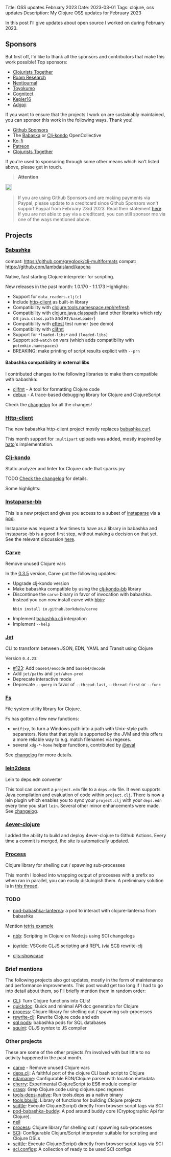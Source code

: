 Title: OSS updates February 2023
Date: 2023-03-01
Tags: clojure, oss updates
Description: My Clojure OSS updates for February 2023

In this post I'll give updates about open source I worked on during February 2023.

## Sponsors

But first off, I'd like to thank all the sponsors and contributors that make
this work possible! Top sponsors:

- [Clojurists Together](https://clojuriststogether.org/)
- [Roam Research](https://roamresearch.com/)
- [Nextjournal](https://nextjournal.com/)
- [Toyokumo](https://toyokumo.co.jp/)
- [Cognitect](https://www.cognitect.com/)
- [Kepler16](https://kepler16.com/)
- [Adgoji](https://www.adgoji.com/)

If you want to ensure that the projects I work on are sustainably maintained,
you can sponsor this work in the following ways. Thank you!

- [Github Sponsors](https://github.com/sponsors/borkdude)
- The [Babaska](https://opencollective.com/babashka) or [Clj-kondo](https://opencollective.com/clj-kondo) OpenCollective
- [Ko-fi](https://ko-fi.com/borkdude)
- [Patreon](https://www.patreon.com/borkdude)
- [Clojurists Together](https://www.clojuriststogether.org/)

If you're used to sponsoring through some other means which isn't listed above, please get in touch.

> **Attention**
<img src="https://upload.wikimedia.org/wikipedia/commons/thumb/1/17/Warning.svg/260px-Warning.svg.png" width="20px">

> If you are using Github Sponsors and are making payments via Paypal, please
update to a creditcard since Github Sponsors won't support Paypal from February
23rd 2023. Read their statement
[here](https://github.blog/changelog/2023-01-23-github-sponsors-will-stop-supporting-paypal/). If
you are not able to pay via a creditcard, you can still sponsor me via one of
the ways mentioned above.

## Projects

<!--

sources: https://github.com/borkdude
local ~/dev and ~/dev/babashka dir (since github doesn't show all repos)

- quickblog*
- babashka *
- babashka/pod-babashka-instaparse 31 commits *
- instaparse.bb *
- nbb *
- http-client *
- neil *
- clj-kondo / clj-kondo-bb / lein clj-kondo *
- edamame *
- https://github.com/borkdude/jna-native-image-sci *
- carve *
- jet *
- deps.clj *
- 4ever-clojure *
- joyride *
- squint / cherry *
- tools-deps-native / tools.bbuild *
- scittle *
- lein2deps *
- pod-babashka-buddy *
- edamame *
- nbb *
- babashka.cli *
- fs *
- process *
- deps.clj *
- sci *

-->

### [Babashka](https://github.com/babashka/babashka)

compat: https://github.com/greglook/clj-multiformats
compat: https://github.com/lambdaisland/kaocha

Native, fast starting Clojure interpreter for scripting.

New releases in the past month: 1.0.170 - 1.1.173
Highlights:

- Support for `data_readers.clj(c)`
- Include [http-client](https://github.com/babashka/http-client) as built-in library
- Compatibility with [clojure.tools.namespace.repl/refresh](https://github.com/clojure/tools.namespace)
- Compatibility with [clojure.java.classpath](https://github.com/clojure/java.classpath) (and other libraries which rely on `java.class.path` and `RT/baseLoader`)
- Compatibility with [eftest](https://github.com/weavejester/eftest) test runner (see demo)
- Compatibility with [cljfmt](https://github.com/weavejester/cljfmt)
- Support for `*loaded-libs*` and `(loaded-libs)`
- Support `add-watch` on vars (which adds compatibility with `potemkin.namespaces`)
- BREAKING: make printing of script results explicit with `--prn`

#### Babashka compatibility in external libs

I contributed changes to the following libraries to make them compatible with babashka:

- [cljfmt](https://github.com/weavejester/cljfmt) - A tool for formatting Clojure code
- [debux](https://github.com/philoskim/debux) - A trace-based debugging library for Clojure and ClojureScript

Check the [changelog](https://github.com/babashka/babashka/blob/master/CHANGELOG.md) for all the changes!

### [Http-client](https://github.com/babashka/http-client)

The new babashka http-client project mostly replaces [babashka.curl](https://github.com/babashka/babashka.curl).

This month support for `:multipart` uploads was added, mostly inspired by [hato](https://github.com/gnarroway/hato)'s implementation.

### [Clj-kondo](https://github.com/clj-kondo/clj-kondo)

Static analyzer and linter for Clojure code that sparks joy

TODO [Check the
changelog](https://github.com/clj-kondo/clj-kondo/blob/master/CHANGELOG.md) for
details.

Some highlights:

### [Instaparse-bb](https://github.com/babashka/instaparse-bb)

This is a new project and gives you access to a subset of
[instaparse](https://github.com/Engelberg/instaparse) via a
[pod](https://github.com/babashka/pod-babashka-instaparse).

Instaparse was request a few times to have as a library in babashka and
instaparse-bb is a good first step, without making a decision on that yet. See
the relevant discussion
[here](https://github.com/babashka/babashka/discussions/1335).

### [Carve](https://github.com/borkdude/carve)

Remove unused Clojure vars

In the [0.3.5](https://github.com/borkdude/carve/blob/master/CHANGELOG.md#035) version, Carve got the following updates:

- Upgrade clj-kondo version
- Make babashka compatible by using the [clj-kondo-bb](https://github.com/clj-kondo/clj-kondo-bb) library
- Discontinue the `carve` binary in favor of invocation with babashka.
  Instead you can now install carve with [bbin](https://github.com/babashka/bbin):
  ```
  bbin install io.github.borkdude/carve
  ```
- Implement [babashka.cli](https://github.com/babashka/cli) integration
- Implement `--help`

### [Jet](https://github.com/borkdude/jet)

CLI to transform between JSON, EDN, YAML and Transit using Clojure

Version `0.4.23`:

- [#123](https://github.com/borkdude/jet/issues/123): Add `base64/encode` and `base64/decode`
- Add `jet/paths` and `jet/when-pred`
- Deprecate interactive mode
- Deprecate `--query` in favor of `--thread-last`, `--thread-first` or `--func`

### [Fs](https://github.com/babashka/fs)

File system utility library for Clojure.

Fs has gotten a few new functions:

- `unifixy`, to turn a Windows path into a path with Unix-style path
separators. Note that that style is supported by the JVM and this offers a more
reliable way to e.g. match filenames via regexes.
- several `xdg-*-home` helper functions, contributed by [@eval](https://github.com/eval)

See [changelog](https://github.com/babashka/fs/blob/master/CHANGELOG.md#changelog) for more details.

### [lein2deps](https://github.com/borkdude/lein2deps)

Lein to deps.edn converter

This tool can convert a `project.edn` file to a `deps.edn` file. It even
supports Java compilation and evaluation of code within `project.clj`. There is
now a lein plugin which enables you to sync your `project.clj` with your
`deps.edn` every time you start `lein`. Several other minor enhancements were
made.  See
[changelog](https://github.com/borkdude/lein2deps/blob/main/CHANGELOG.md).

### [4ever-clojure](https://github.com/oxalorg/4ever-clojure)

I added the ability to build and deploy 4ever-clojure to Github Actions. Every
time a commit is merged, the site is automatically updated.

### [Process](https://github.com/babashka/process)

Clojure library for shelling out / spawning sub-processes

This month I looked into wrapping output of processes with a prefix so when ran in parallel, you can easily distuingish them. A preliminary solution is in [this thread](https://github.com/babashka/process/discussions/102#discussioncomment-4903758).

### TODO

- [pod-babashka-lanterna](https://github.com/babashka/pod-babashka-lanterna): a pod to interact with clojure-lanterna from babashka

Mention [tetris example](https://github.com/borkdude/console-tetris/tree/pod-babashka-lanterna)

- [nbb](https://github.com/babashka/nbb): Scripting in Clojure on Node.js using SCI
changelogs

- [joyride](https://github.com/BetterThanTomorrow/joyride): VSCode CLJS scripting and REPL (via [SCI](https://github.com/babashka/sci))
rewrite-clj

- [cljs-showcase](https://github.com/borkdude/cljs-showcase)

### Brief mentions

The following projects also got updates, mostly in the form of maintenance and
performance improvements. This post would get too long if I had to go into
detail about them, so I'll briefly mention them in random order:

- [CLI](https://github.com/babashka/cli): Turn Clojure functions into CLIs!
- [quickdoc](https://github.com/borkdude/quickdoc): Quick and minimal API doc generation for Clojure
- [process](https://github.com/babashka/process): Clojure library for shelling out / spawning sub-processes
- [rewrite-clj](https://github.com/clj-commons/rewrite-clj): Rewrite Clojure code and edn
- [sql pods](https://github.com/babashka/babashka-sql-pods): babashka pods for SQL databases
- [squint](https://github.com/squint-cljs/squint): CLJS _syntax_ to JS compiler

### Other projects

These are some of the other projects I'm involved with but little to no activity
happened in the past month.

- [carve](https://github.com/borkdude/carve) - Remove unused Clojure vars
- [deps.clj](https://github.com/borkdude/deps.clj): A faithful port of the clojure CLI bash script to Clojure
- [edamame](https://github.com/borkdude/edamame): Configurable EDN/Clojure parser with location metadata
- [cherry](https://github.com/squint-cljs/cherry): Experimental ClojureScript to ES6 module compiler
- [grasp](https://github.com/borkdude/grasp): Grep Clojure code using clojure.spec regexes
- [tools-deps-native](https://github.com/babashka/tools-deps-native): Run tools.deps as a native binary
- [tools.bbuild](https://github.com/babashka/tools.bbuild): Library of functions for building Clojure projects
- [scittle](https://github.com/babashka/scittle): Execute Clojure(Script) directly from browser script tags via SCI
- [pod-babashka-buddy](https://github.com/babashka/pod-babashka-buddy): A pod around buddy core (Cryptographic Api for Clojure).
- [neil](https://github.com/babashka/neil)
- [process](https://github.com/babashka/process): Clojure library for shelling out / spawning sub-processes
- [SCI](https://github.com/babashka/sci): Configurable Clojure/Script interpreter suitable for scripting and Clojure DSLs
- [scittle](https://github.com/babashka/scittle): Execute Clojure(Script) directly from browser script tags via SCI
- [sci.configs](https://github.com/babashka/sci.configs): A collection of ready to be used SCI configs
